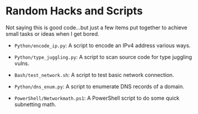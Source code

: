 # Random Hacks and Scripts

Not saying this is good code...but just a few items put together to achieve small tasks or ideas when I get bored.

- `Python/encode_ip.py`: A script to encode an IPv4 address various ways.

- `Python/type_juggling.py`: A script to scan source code for type juggling vulns.

- `Bash/test_network.sh`: A script to test basic network connection.

- `Python/dns_enum.py`: A script to enumerate DNS records of a domain.

- `PowerShell/Networkmath.ps1`: A PowerShell script to do some quick subnetting math.
